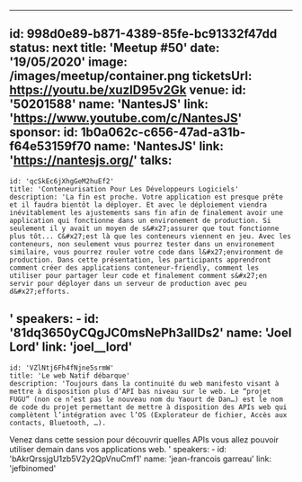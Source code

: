 ---
id: 998d0e89-b871-4389-85fe-bc91332f47dd
status: next
title: 'Meetup #50'
date: '19/05/2020'
image: /images/meetup/container.png
ticketsUrl: https://youtu.be/xuzlD95v2Gk
venue:
  id: '50201588'
  name: 'NantesJS'
  link: 'https://www.youtube.com/c/NantesJS'
sponsor:
    id: 1b0a062c-c656-47ad-a31b-f64e53159f70
    name: 'NantesJS'
    link: 'https://nantesjs.org/'
talks:
  -
    id: 'qcSkEc6jXhgGeM2huEf2'
    title: 'Conteneurisation Pour Les Développeurs Logiciels'
    description: 'La fin est proche. Votre application est presque prête et il faudra bientôt la déployer. Et avec le déploiement viendra inévitablement les ajustements sans fin afin de finalement avoir une application qui fonctionne dans un environement de production. Si seulement il y avait un moyen de s&#x27;assurer que tout fonctionne plus tôt... C&#x27;est là que les conteneurs viennent en jeu. Avec les conteneurs, non seulement vous pourrez tester dans un environement similaire, vous pourrez rouler votre code dans l&#x27;environment de production. Dans cette présentation, les participants apprendront comment créer des applications conteneur-friendly, comment les utiliser pour partager leur code et finalement comment s&#x27;en servir pour déployer dans un serveur de production avec peu d&#x27;efforts.

'
    speakers:
      -
          id: '81dq3650yCQgJC0msNePh3alIDs2'
          name: 'Joel Lord'
          link: 'joel__lord'
  -
    id: 'VZlNtj6Fh4fNjne5srmW'
    title: 'Le web Natif débarque'
    description: 'Toujours dans la continuité du web manifesto visant à mettre à disposition plus d’API bas niveau sur le web. Le “projet FUGU” (non ce n’est pas le nouveau nom du Yaourt de Dan…) est le nom de code du projet permettant de mettre à disposition des APIs web qui complètent l’intégration avec l’OS (Explorateur de fichier, Accès aux contacts, Bluetooth, …).

Venez dans cette session pour découvrir quelles APIs vous allez pouvoir utiliser demain dans vos applications web.
'
    speakers:
      -
          id: 'bAkrQrssjgU1zb5V2y2QpVnuCmf1'
          name: 'jean-francois garreau'
          link: 'jefbinomed'
